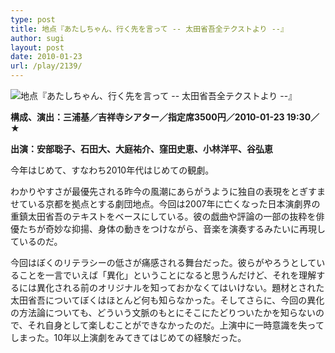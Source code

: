```yaml
---
type: post
title: 地点『あたしちゃん、行く先を言って -- 太田省吾全テクストより --』
author: sugi
layout: post
date: 2010-01-23
url: /play/2139/
---
```

<img src="/images/play/20100123.jpg" alt="地点『あたしちゃん、行く先を言って -- 太田省吾全テクストより --』" class="alignleft" />

**構成、演出：三浦基／吉祥寺シアター／指定席3500円／2010-01-23 19:30／★**

**出演：安部聡子、石田大、大庭祐介、窪田史恵、小林洋平、谷弘恵**

今年はじめて、すなわち2010年代はじめての観劇。

わかりやすさが最優先される昨今の風潮にあらがうように独自の表現をとぎすませている京都を拠点とする劇団地点。今回は2007年に亡くなった日本演劇界の重鎮太田省吾のテキストをベースにしている。彼の戯曲や評論の一部の抜粋を俳優たちが奇妙な抑揚、身体の動きをつけながら、音楽を演奏するみたいに再現しているのだ。

今回はぼくのリテラシーの低さが痛感される舞台だった。彼らがやろうとしていることを一言でいえば「異化」ということになると思うんだけど、それを理解するには異化される前のオリジナルを知っておかなくてはいけない。題材とされた太田省吾についてぼくはほとんど何も知らなかった。そしてさらに、今回の異化の方法論についても、どういう文脈のもとにそこにたどりついたかを知らないので、それ自身として楽しむことができなかったのだ。上演中に一時意識を失ってしまった。10年以上演劇をみてきてはじめての経験だった。
